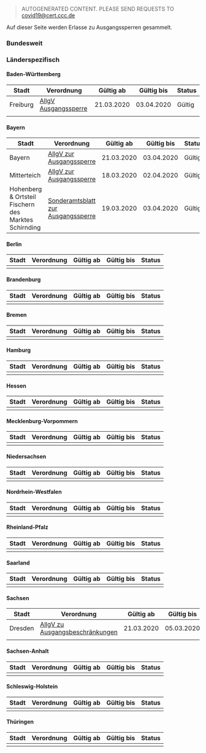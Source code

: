> AUTOGENERATED CONTENT. PLEASE SEND REQUESTS TO covid19@cert.ccc.de

Auf dieser Seite werden Erlasse zu Ausgangssperren gesammelt.

### Bundesweit

### Länderspezifisch

#### Baden-Württemberg

| Stadt    | Verordnung                                                                                                                                                                                                        | Gültig ab  | Gültig bis | Status |
|----------|-------------------------------------------------------------------------------------------------------------------------------------------------------------------------------------------------------------------|------------|------------|--------|
| Freiburg | [AllgV Ausgangssperre ](https://www.freiburg.de/pb/site/Freiburg/get/params_E1141941458/1532235/2020-03-20%20_11-28Uhr_AllgV_Betretungsverbot%C3%96ffentlicheOrte_Ver%C3%B6ffentlichungsversion.pdf) | 21.03.2020 | 03.04.2020 | Gültig |
|          |                                                                                                                                                                                                                   |            |            |        |

#### Bayern

| Stadt                                                | Verordnung                                                                                                                                  | Gültig ab  | Gültig bis | Status |
|------------------------------------------------------|---------------------------------------------------------------------------------------------------------------------------------------------|------------|------------|--------|
| Bayern                                               | [AllgV zur Ausgangssperre ](https://www.stmi.bayern.de/assets/stmi/med/aktuell/20-03-19_ausgangsbeschr%C3%A4nkung_bayern_.pdf) | 21.03.2020 | 03.04.2020 | Gültig |
| Mitterteich                                          | [AllgV zur Ausgangssperre ](https://www.kreis-tir.de/fileadmin/user_upload/Ausgangssperre_final.pdf)                           | 18.03.2020 | 02.04.2020 | Gültig |
| Hohenberg & Ortsteil Fischern des Marktes Schirnding | [Sonderamtsblatt zur Ausgangssperre ](https://www.landkreis-wunsiedel.de/file/07-2020-sonderamtsblatt.pdf)                     | 19.03.2020 | 03.04.2020 | Gültig |

#### Berlin

| Stadt | Verordnung | Gültig ab | Gültig bis | Status |
|-------|------------|-----------|------------|--------|
|       |            |           |            |        |

#### Brandenburg

| Stadt | Verordnung | Gültig ab | Gültig bis | Status |
|-------|------------|-----------|------------|--------|
|       |            |           |            |        |

#### Bremen

| Stadt | Verordnung | Gültig ab | Gültig bis | Status |
|-------|------------|-----------|------------|--------|
|       |            |           |            |        |

#### Hamburg

| Stadt | Verordnung | Gültig ab | Gültig bis | Status |
|-------|------------|-----------|------------|--------|
|       |            |           |            |        |

#### Hessen

| Stadt | Verordnung | Gültig ab | Gültig bis | Status |
|-------|------------|-----------|------------|--------|
|       |            |           |            |        |

#### Mecklenburg-Vorpommern

| Stadt | Verordnung | Gültig ab | Gültig bis | Status |
|-------|------------|-----------|------------|--------|
|       |            |           |            |        |

#### Niedersachsen

| Stadt | Verordnung | Gültig ab | Gültig bis | Status |
|-------|------------|-----------|------------|--------|
|       |            |           |            |        |

#### Nordrhein-Westfalen

| Stadt | Verordnung | Gültig ab | Gültig bis | Status |
|-------|------------|-----------|------------|--------|
|       |            |           |            |        |



#### Rheinland-Pfalz

| Stadt | Verordnung | Gültig ab | Gültig bis | Status |
|-------|------------|-----------|------------|--------|
|       |            |           |            |        |

#### Saarland

| Stadt | Verordnung | Gültig ab | Gültig bis | Status |
|-------|------------|-----------|------------|--------|
|       |            |           |            |        |

#### Sachsen

| Stadt   | Verordnung                                                                                                          | Gültig ab  | Gültig bis | Status |
|---------|---------------------------------------------------------------------------------------------------------------------|------------|------------|--------|
| Dresden | [AllgV zu Ausgangsbeschränkungen ](https://www.dresden.de/media/pdf/presseamt/Allgemeinverfuegung.pdf) | 21.03.2020 | 05.03.2020 | Gültig |
|         |                                                                                                                     |            |            |        |

#### Sachsen-Anhalt

| Stadt | Verordnung | Gültig ab | Gültig bis | Status |
|-------|------------|-----------|------------|--------|
|       |            |           |            |        |

#### Schleswig-Holstein

| Stadt | Verordnung | Gültig ab | Gültig bis | Status |
|-------|------------|-----------|------------|--------|
|       |            |           |            |        |

#### Thüringen

| Stadt | Verordnung | Gültig ab | Gültig bis | Status |
|-------|------------|-----------|------------|--------|
|       |            |           |            |        |
